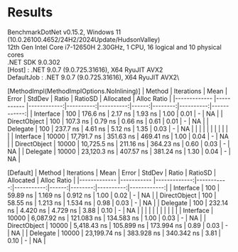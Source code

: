 ﻿# Results

BenchmarkDotNet v0.15.2, Windows 11 (10.0.26100.4652/24H2/2024Update/HudsonValley)\
12th Gen Intel Core i7-12650H 2.30GHz, 1 CPU, 16 logical and 10 physical cores\
.NET SDK 9.0.302\
  [Host]     : .NET 9.0.7 (9.0.725.31616), X64 RyuJIT AVX2\
  DefaultJob : .NET 9.0.7 (9.0.725.31616), X64 RyuJIT AVX2\

[MethodImpl(MethodImplOptions.NoInlining)]
| Method       | Iterations | Mean        | Error     | StdDev    | Ratio | RatioSD | Allocated | Alloc Ratio |
|------------- |----------- |------------:|----------:|----------:|------:|--------:|----------:|------------:|
| Interface    | 100        |    176.6 ns |   2.17 ns |   1.93 ns |  1.00 |    0.01 |         - |          NA |
| DirectObject | 100        |    107.3 ns |   0.79 ns |   0.66 ns |  0.61 |    0.01 |         - |          NA |
| Delegate     | 100        |    237.7 ns |   4.61 ns |   5.12 ns |  1.35 |    0.03 |         - |          NA |
|              |            |             |           |           |       |         |           |             |
| Interface    | 10000      | 17,791.7 ns | 351.63 ns | 469.41 ns |  1.00 |    0.04 |         - |          NA |
| DirectObject | 10000      | 10,725.5 ns | 211.16 ns | 364.23 ns |  0.60 |    0.03 |         - |          NA |
| Delegate     | 10000      | 23,120.3 ns | 407.57 ns | 381.24 ns |  1.30 |    0.04 |         - |          NA |


[Default]
| Method       | Iterations | Mean         | Error      | StdDev     | Ratio | RatioSD | Allocated | Alloc Ratio |
|------------- |----------- |-------------:|-----------:|-----------:|------:|--------:|----------:|------------:|
| Interface    | 100        |     59.89 ns |   1.169 ns |   0.912 ns |  1.00 |    0.02 |         - |          NA |
| DirectObject | 100        |     58.55 ns |   1.213 ns |   1.534 ns |  0.98 |    0.03 |         - |          NA |
| Delegate     | 100        |    232.14 ns |   4.420 ns |   4.729 ns |  3.88 |    0.10 |         - |          NA |
|              |            |              |            |            |       |         |           |             |
| Interface    | 10000      |  6,087.92 ns | 121.083 ns | 134.583 ns |  1.00 |    0.03 |         - |          NA |
| DirectObject | 10000      |  5,418.43 ns | 105.899 ns | 173.994 ns |  0.89 |    0.03 |         - |          NA |
| Delegate     | 10000      | 23,199.74 ns | 383.928 ns | 340.342 ns |  3.81 |    0.10 |         - |          NA |
